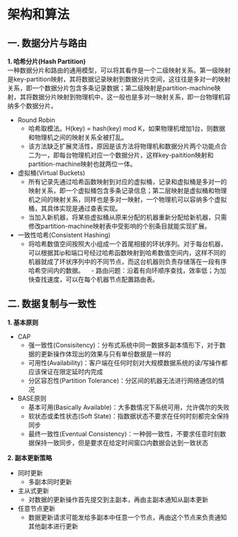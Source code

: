 # 架构和算法
## 一. 数据分片与路由
**1. 哈希分片(Hash Partition)**    
一种数据分片和路由的通用模型，可以将其看作是一个二级映射关系。第一级映射是key-partition映射，其将数据记录映射到数据分片空间，这往往是多对一的映射关系，即一个数据分片包含多条记录数据；第二级映射是partition-machine映射，其将数据分片映射到物理机中，这一般也是多对一映射关系，即一台物理机容纳多个数据分片。  
+ Round Robin
    - 哈希取模法。H(key) = hash(key) mod K，如果物理机增加1台，则数据和物理机之间的映射关系全被打乱。
    - 该方法缺乏扩展灵活性，原因是该方法将物理机和数据分片两个功能点合二为一，即每台物理机对应一个数据分片，这样key-paitition映射和partition-machine映射也就两位一体。
+ 虚拟桶(Virtual Buckets)
    - 所有记录先通过哈希函数映射到对应的虚拟桶，记录和虚拟桶是多对一的映射关系，即一个虚拟桶包含多条记录信息；第二层映射是虚拟桶和物理机之间的映射关系，同样也是多对一映射，一个物理机可以容纳多个虚拟桶，其具体实现是通过查表实现。
    - 当加入新机器，将某些虚拟桶从原来分配的机器重新分配给新机器，只需修改partition-machine映射表中受影响的个别条目就能实现扩展。
+ 一致性哈希(Consistent Hashing)
    - 将哈希数值空间按照大小组成一个首尾相接的环状序列。对于每台机器，可以根据其ip和端口号经过哈希函数映射到哈希数值空间内，这样不同的机器就成了环状序列中的不同节点，而这台机器则负责存储落在一段有序哈希空间内的数据。
    - 路由问题：沿着有向环顺序查找，效率低；为加快查找速度，可以在每个机器节点配置路由表。
## 二. 数据复制与一致性
**1. 基本原则**    
+ CAP
    - 强一致性(Consisitency)：分布式系统中同一数据多副本情形下，对于数据的更新操作体现出的效果与只有单份数据是一样的
    - 可用性(Availability)：客户端在任何时刻对大规模数据系统的读/写操作都应该保证在限定延时内完成
    - 分区容忍性(Partition Tolerance)：分区间的机器无法进行网络通信的情况
+ BASE原则
    - 基本可用(Basically Available)：大多数情况下系统可用，允许偶尔的失败
    - 软状态或柔性状态(Soft State)：指数据状态不要求在任何时刻都完全保持同步
    - 最终一致性(Eventual Consistency)：一种弱一致性，不要求任意时刻数据保持一致同步，但是要求在给定时间窗口内数据会达到一致状态
    
**2. 副本更新策略**    
+ 同时更新
    - 多副本同时更新
+ 主从式更新
    - 对数据的更新操作首先提交到主副本，再由主副本通知从副本更新
+ 任意节点更新
    - 数据更新请求可能发给多副本中任意一个节点，再由这个节点来负责通知其他副本进行更新
